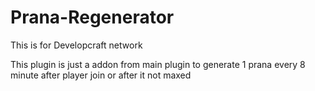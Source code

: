 # Prana-Regenerator
This is for Developcraft network

This plugin is just a addon from main plugin to generate 1 prana every 8 minute after player join or after it not maxed

